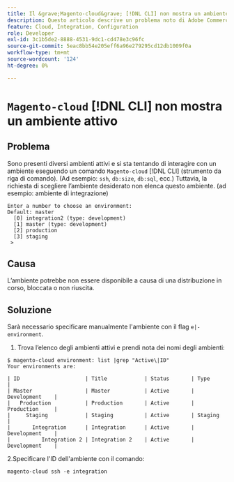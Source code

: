 ```yaml
---
title: Il &grave;Magento-cloud&grave; [!DNL CLI] non mostra un ambiente attivo
description: Questo articolo descrive un problema noto di Adobe Commerce in cui "Magento-cloud" [!DNL CLI] (strumento da riga di comando) non mostra un ambiente attivo.
feature: Cloud, Integration, Configuration
role: Developer
exl-id: 3c1b5de2-8888-4531-9dc1-cd478e3c96fc
source-git-commit: 5eac8bb54e205eff6a96e279295cd12db1009f0a
workflow-type: tm+mt
source-wordcount: '124'
ht-degree: 0%

---
```


# `Magento-cloud` [!DNL CLI] non mostra un ambiente attivo

## Problema

Sono presenti diversi ambienti attivi e si sta tentando di interagire con un ambiente eseguendo un comando `Magento-cloud` [!DNL CLI] (strumento da riga di comando). (Ad esempio: `ssh`, `db:size`, `db:sql`, ecc.)
Tuttavia, la richiesta di scegliere l’ambiente desiderato non elenca questo ambiente. (ad esempio: ambiente di integrazione)

```
Enter a number to choose an environment:
Default: master
  [0] integration2 (type: development)
  [1] master (type: development)
  [2] production
  [3] staging
 >
```

## Causa

L’ambiente potrebbe non essere disponibile a causa di una distribuzione in corso, bloccata o non riuscita.

## Soluzione

Sarà necessario specificare manualmente l&#39;ambiente con il flag `e|-environment`.

1. Trova l’elenco degli ambienti attivi e prendi nota dei nomi degli ambienti:

```
$ magento-cloud environment: list |grep "Active\|ID"
Your environments are:

| ID                     | Title            | Status       | Type           |
| Master                 | Master           | Active       | Development    |
|   Production           | Production       | Active       | Production     |
|     Staging            | Staging          | Active       | Staging        |
|       Integration      | Integration      | Active       | Development    |
|          Integration 2 | Integration 2    | Active       | Development    |
```

2.Specificare l&#39;ID dell&#39;ambiente con il comando:

`magento-cloud ssh -e integration`
